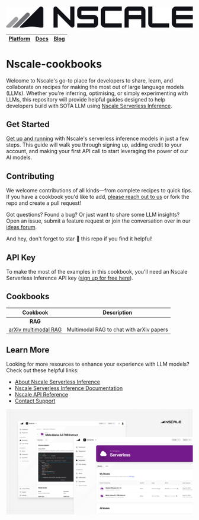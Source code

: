 ![Nscale Logo](./images/nscale_logo.png)

<div align="center">

| [Platform](https://console.nscale.com/auth/signup) | [Docs](https://docs.nscale.com/docs/getting-started/overview) | [Blog](https://www.nscale.com/blog) |
|:----------:|:-------------:|:-----------:|

</div>

# Nscale-cookbooks

Welcome to Nscale's go-to place for developers to share, learn, and collaborate on recipes for making the most out of large language models (LLMs). Whether you're inferring, optimising, or simply experimenting with LLMs, this repository will provide helpful guides designed to help developers build with SOTA LLM using [Nscale Serverless Inference](https://console.nscale.com/auth/signup).

## Get Started

[Get up and running](https://docs.nscale.com/docs/getting-started/quickstart) with Nscale's serverless inference models in just a few steps. This guide will walk you through signing up, adding credit to your account, and making your first API call to start leveraging the power of our AI models.

## Contributing

We welcome contributions of all kinds—from complete recipes to quick tips. If you have a cookbook you'd like to add, [please reach out to us](https://nscale.canny.io/ideas) or fork the repo and create a pull request!

Got questions? Found a bug? Or just want to share some LLM insights? Open an issue, submit a feature request or join the conversation over in our [ideas forum](https://nscale.canny.io/ideas).

And hey, don't forget to star 🌟 this repo if you find it helpful!

## API Key

To make the most of the examples in this cookbook, you'll need an Nscale Serverless Inference API key ([sign up for free here](https://console.nscale.com/auth/signup)).

## Cookbooks

<div align="center">

| Cookbook | Description |
|:----------:|:-------------:|
| **RAG** | |
| [arXiv multimodal RAG](https://github.com/nscaledev/nscale-cookbooks/blob/for_review/RAG/arxiv_multimodal_rag.ipynb) | Multimodal RAG to chat with arXiv papers |

</div>

## Learn More

Looking for more resources to enhance your experience with LLM models? Check out these helpful links:

- [About Nscale Serverless Inference](https://www.nscale.com/product/serverless)
- [Nscale Serverless Inference Documentation](https://docs.nscale.com/docs/getting-started/overview)
- [Nscale API Reference](https://docs.nscale.com/api-reference/inferencing/list-models)
- [Contact Support](help@nscale.com)

![Nscale Inference](./images/inference_service_nscale.png)
